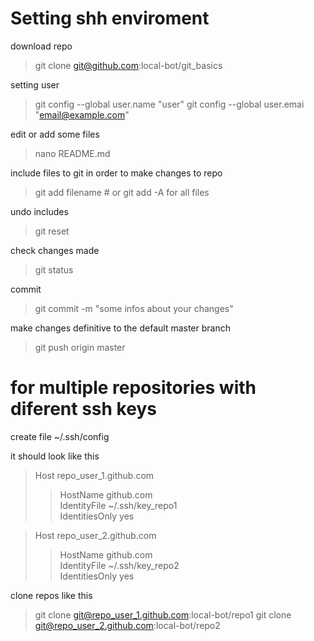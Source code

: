 
# Setting shh enviroment

download repo
> git clone git@github.com:local-bot/git_basics

setting user
> git config --global user.name "user"
> git config --global user.emai "email@example.com"


edit or add some files
>nano README.md

include files to git in order to make changes to repo
> git add filename # or git add -A for all files

undo includes
> git reset

check changes made
> git status

commit
> git commit -m "some infos about your changes"

make changes definitive to the default master branch
> git push origin master

# for multiple repositories with diferent ssh keys

create file ~/.ssh/config 

it should look like this

> Host repo_user_1.github.com  
>>  HostName github.com  
>>  IdentityFile ~/.ssh/key_repo1  
>>  IdentitiesOnly yes  

> Host repo_user_2.github.com  
>>  HostName github.com  
>>  IdentityFile ~/.ssh/key_repo2  
>>  IdentitiesOnly yes  

clone repos like this
> git clone git@repo_user_1.github.com:local-bot/repo1
> git clone git@repo_user_2.github.com:local-bot/repo2